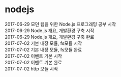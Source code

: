 # nodejs
2017-06-29 모던 웹을 위한 Node.js 프로그래밍 공부 시작   
2017-06-29 Node.js 개요, 개발환경 구축 시작   
2017-06-29 Node.js 개요, 개발환경 구축 완료   
2017-07-02 기본 내장 모듈, fs모듈 시작   
2017-07-02 기본 내장 모듈, fs모듈 완료   
2017-07-02 이벤트 기본 시작   
2017-07-02 이벤트 기본 완료   
2017-07-02 http 모듈 시작   

